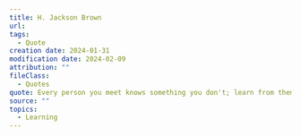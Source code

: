 ```yaml
---
title: H. Jackson Brown
url: 
tags:
  - Quote
creation date: 2024-01-31
modification date: 2024-02-09
attribution: ""
fileClass:
  - Quotes
quote: Every person you meet knows something you don't; learn from them.
source: ""
topics:
  - Learning
---
```

